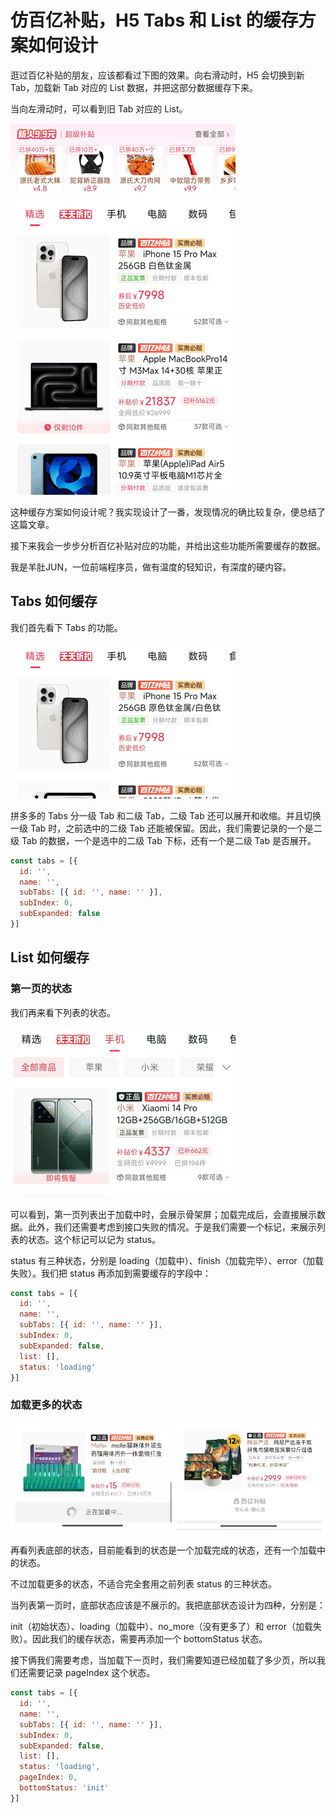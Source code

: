 # 仿百亿补贴，H5 Tabs 和 List 的缓存方案如何设计

逛过百亿补贴的朋友，应该都看过下图的效果。向右滑动时，H5 会切换到新 Tab，加载新 Tab 对应的 List 数据，并把这部分数据缓存下来。

当向左滑动时，可以看到旧 Tab 对应的 List。

![](./img/pdd.gif)

这种缓存方案如何设计呢？我实现设计了一番，发现情况的确比较复杂，便总结了这篇文章。

接下来我会一步步分析百亿补贴对应的功能，并给出这些功能所需要缓存的数据。

我是羊肚JUN，一位前端程序员，做有温度的轻知识，有深度的硬内容。

## Tabs 如何缓存

我们首先看下 Tabs 的功能。

![](./img/pdd-tabs.gif)

拼多多的 Tabs 分一级 Tab 和二级 Tab，二级 Tab 还可以展开和收缩。并且切换一级 Tab 时，之前选中的二级 Tab 还能被保留。因此，我们需要记录的一个是二级 Tab 的数据，一个是选中的二级 Tab 下标，还有一个是二级 Tab 是否展开。

```js
const tabs = [{
  id: '',
  name: '',
  subTabs: [{ id: '', name: '' }],
  subIndex: 0,
  subExpanded: false
}]
```

## List 如何缓存

### 第一页的状态

我们再来看下列表的状态。

![](./img/pdd-list.gif)

可以看到，第一页列表出于加载中时，会展示骨架屏；加载完成后，会直接展示数据。此外，我们还需要考虑到接口失败的情况。于是我们需要一个标记，来展示列表的状态。这个标记可以记为 status。

status 有三种状态，分别是 loading（加载中）、finish（加载完毕）、error（加载失败）。我们把 status 再添加到需要缓存的字段中：

```js
const tabs = [{
  id: '',
  name: '',
  subTabs: [{ id: '', name: '' }],
  subIndex: 0,
  subExpanded: false,
  list: [],
  status: 'loading'
}]
```

### 加载更多的状态

![](./img/bottom-status.png)

再看列表底部的状态，目前能看到的状态是一个加载完成的状态，还有一个加载中的状态。

不过加载更多的状态，不适合完全套用之前列表 status 的三种状态。

当列表第一页时，底部状态应该是不展示的。我把底部状态设计为四种，分别是：

init（初始状态）、loading（加载中）、no_more（没有更多了）和 error（加载失败）。因此我们的缓存状态，需要再添加一个 bottomStatus 状态。

接下俩我们需要考虑，当加载下一页时，我们需要知道已经加载了多少页，所以我们还需要记录 pageIndex 这个状态。

```js
const tabs = [{
  id: '',
  name: '',
  subTabs: [{ id: '', name: '' }],
  subIndex: 0,
  subExpanded: false,
  list: [],
  status: 'loading',
  pageIndex: 0,
  bottomStatus: 'init'
}]
```
